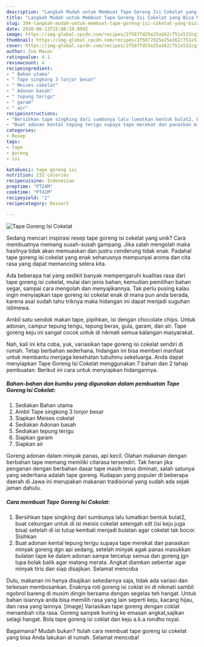 ```yaml
---
description: "Langkah Mudah untuk Membuat Tape Goreng Isi Cokelat yang Bisa Manjain Lidah"
title: "Langkah Mudah untuk Membuat Tape Goreng Isi Cokelat yang Bisa Manjain Lidah"
slug: 394-langkah-mudah-untuk-membuat-tape-goreng-isi-cokelat-yang-bisa-manjain-lidah
date: 2020-06-13T15:08:19.899Z
image: https://img-global.cpcdn.com/recipes/2f5877d25e25a162/751x532cq70/tape-goreng-isi-cokelat-foto-resep-utama.jpg
thumbnail: https://img-global.cpcdn.com/recipes/2f5877d25e25a162/751x532cq70/tape-goreng-isi-cokelat-foto-resep-utama.jpg
cover: https://img-global.cpcdn.com/recipes/2f5877d25e25a162/751x532cq70/tape-goreng-isi-cokelat-foto-resep-utama.jpg
author: Ina Mason
ratingvalue: 4.1
reviewcount: 4
recipeingredient:
- " Bahan utama"
- " Tape singkong 3 lonjor besar"
- " Meises cokelat"
- " Adonan basah"
- " tepung terigu"
- " garam"
- " air"
recipeinstructions:
- "Bersihkan tape singking dari sumbunya lalu lumatkan bentuk bulat2, buat cekungan untuk di isi meisis cokelat setengah sdt (isi keju juga bisa) setelah di isi tutup kembali menjadi bulatan agar cokelat tak bocor. Sisihkan"
- "Buat adonan kental tepung terigu supaya tape merekat dan panaskan minyak goreng dgn api sedang, setelah minyak agak panas masukkan bulatan tape ke dalam adonan sampe tercelup semua dan goreng jgn lupa bolak balik agar matang merata. Angkat diamkan sebentar agar minyak tiris dan siap disajikan. Selamat mencoba"
categories:
- Resep
tags:
- tape
- goreng
- isi

katakunci: tape goreng isi 
nutrition: 232 calories
recipecuisine: Indonesian
preptime: "PT24M"
cooktime: "PT41M"
recipeyield: "2"
recipecategory: Dessert

---
```



![Tape Goreng Isi Cokelat](https://img-global.cpcdn.com/recipes/2f5877d25e25a162/751x532cq70/tape-goreng-isi-cokelat-foto-resep-utama.jpg)

Sedang mencari inspirasi resep tape goreng isi cokelat yang unik? Cara membuatnya memang susah-susah gampang. Jika salah mengolah maka hasilnya tidak akan memuaskan dan justru cenderung tidak enak. Padahal tape goreng isi cokelat yang enak seharusnya mempunyai aroma dan cita rasa yang dapat memancing selera kita.

Ada beberapa hal yang sedikit banyak mempengaruhi kualitas rasa dari tape goreng isi cokelat, mulai dari jenis bahan, kemudian pemilihan bahan segar, sampai cara mengolah dan menyajikannya. Tak perlu pusing kalau ingin menyiapkan tape goreng isi cokelat enak di mana pun anda berada, karena asal sudah tahu triknya maka hidangan ini dapat menjadi suguhan istimewa.

Ambil satu sendok makan tape, pipihkan, isi dengan chocolate chips. Untuk adonan, campur tepung terigu, tepung beras, gula, garam, dan air. Tape goreng keju ini sangat cocok untuk di nikmati semua kalangan masyarakat.


Nah, kali ini kita coba, yuk, variasikan tape goreng isi cokelat sendiri di rumah. Tetap berbahan sederhana, hidangan ini bisa memberi manfaat untuk membantu menjaga kesehatan tubuhmu sekeluarga. Anda dapat menyiapkan Tape Goreng Isi Cokelat menggunakan 7 bahan dan 2 tahap pembuatan. Berikut ini cara untuk menyiapkan hidangannya.

<!--inarticleads1-->

##### Bahan-bahan dan bumbu yang digunakan dalam pembuatan Tape Goreng Isi Cokelat:

1. Sediakan  Bahan utama
1. Ambil  Tape singkong 3 lonjor besar
1. Siapkan  Meises cokelat
1. Sediakan  Adonan basah
1. Sediakan  tepung terigu
1. Siapkan  garam
1. Siapkan  air


Goreng adonan dalam minyak panas, api kecil. Olahan makanan dengan berbahan tape memang memiliki citarasa tersendiri. Tak heran jika penganan dengan berbahan dasar tape masih terus diminati, salah satunya yang sederhana adalah tape goreng. Kudapan yang populer di beberapa daerah di Jawa ini merupakan makanan tradisional yang sudah ada sejak jaman dahulu. 

<!--inarticleads2-->

##### Cara membuat Tape Goreng Isi Cokelat:

1. Bersihkan tape singking dari sumbunya lalu lumatkan bentuk bulat2, buat cekungan untuk di isi meisis cokelat setengah sdt (isi keju juga bisa) setelah di isi tutup kembali menjadi bulatan agar cokelat tak bocor. Sisihkan
1. Buat adonan kental tepung terigu supaya tape merekat dan panaskan minyak goreng dgn api sedang, setelah minyak agak panas masukkan bulatan tape ke dalam adonan sampe tercelup semua dan goreng jgn lupa bolak balik agar matang merata. Angkat diamkan sebentar agar minyak tiris dan siap disajikan. Selamat mencoba


Dulu, makanan ini hanya disajikan sekedarnya saja, tidak ada variasi dan terkesan membosankan. Enaknya roti goreng isi coklat ini di nikmati sambil ngobrol bareng di musim dingin bersama dengan segelas teh hangat. Untuk bahan isiannya anda bisa memilih rasa yang lain seperti keju, kacang hijau, dan rasa yang lainnya. [image] Variasikan tape goreng dengan coklat menambah cita rasa. Goreng sampek kuning ke emasan angkat,sajikan selagi hangat. Bola tape goreng isi coklat dan keju a.k.a rondho royal. 

Bagaimana? Mudah bukan? Itulah cara membuat tape goreng isi cokelat yang bisa Anda lakukan di rumah. Selamat mencoba!
